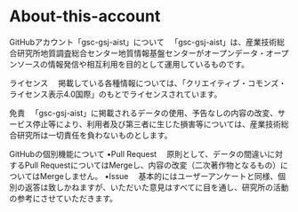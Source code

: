 # About-this-account
GitHubアカウント「gsc-gsj-aist」について
　「gsc-gsj-aist」は、産業技術総合研究所地質調査総合センター地質情報基盤センターがオープンデータ・オープンソースの情報発信や相互利用を目的として運用しているものです。

ライセンス
　掲載している各種情報については、「クリエイティブ・コモンズ・ライセンス表示4.0国際」のもとでライセンスされています。

免責
　「gsc-gsj-aist」に掲載されるデータの使用、予告なしの内容の改変、サービス停止等により、利用者及び第三者に生じた損害等については、産業技術総合研究所は一切責任を負わないものとします。

GitHubの個別機能について
•Pull Request
　原則として、データの間違いに対するPull RequestについてはMergeし、内容の改変（二次著作物となるもの）についてはMergeしません。
•Issue
　基本的にはユーザーアンケートと同様、個別の返答は致しかねますが、いただいた意見はすべてに目を通し、研究所の活動の参考にさせていただきます。

